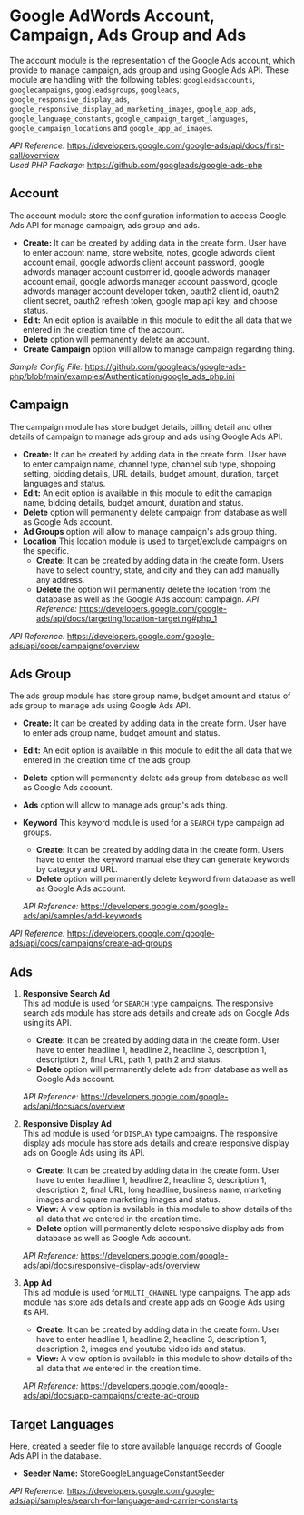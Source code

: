 # Google AdWords Account, Campaign, Ads Group and Ads

The account module is the representation of the Google Ads account, which provide to manage campaign, ads group and using Google Ads API. These module are handling with the following tables: `googleadsaccounts`, `googlecampaigns`, `googleadsgroups`, `googleads`, `google_responsive_display_ads`, `google_responsive_display_ad_marketing_images`, `google_app_ads`, `google_language_constants`, `google_campaign_target_languages`, `google_campaign_locations` and `google_app_ad_images`.

_API Reference:_ https://developers.google.com/google-ads/api/docs/first-call/overview \
_Used PHP Package:_ https://github.com/googleads/google-ads-php

## Account

The account module store the configuration information to access Google Ads API for manage campaign, ads group and ads.

- **Create:** It can be created by adding data in the create form. User have to enter account name, store website, notes, google adwords client account email, google adwords client account password, google adwords manager account customer id, google adwords manager account email, google adwords manager account password, google adwords manager account developer token, oauth2 client id, oauth2 client secret, oauth2 refresh token, google map api key, and choose status.
- **Edit:** An edit option is available in this module to edit the all data that we entered in the creation time of the account.
- **Delete** option will permanently delete an account.
- **Create Campaign** option will allow to manage campaign regarding thing.

_Sample Config File:_ https://github.com/googleads/google-ads-php/blob/main/examples/Authentication/google_ads_php.ini

## Campaign

The campaign module has store budget details, billing detail and other details of campaign to manage ads group and ads using Google Ads API.

- **Create:** It can be created by adding data in the create form. User have to enter campaign name, channel type, channel sub type, shopping setting, bidding details, URL details, budget amount, duration, target languages and status.
- **Edit:** An edit option is available in this module to edit the camapign name, bidding details, budget amount, duration and status.
- **Delete** option will permanently delete campaign from database as well as Google Ads account.
- **Ad Groups** option will allow to manage campaign's ads group thing.
- **Location**
  This location module is used to target/exclude campaigns on the specific.
  - **Create:** It can be created by adding data in the create form. Users have to select country, state, and city and they can add manually any address.
  - **Delete** the option will permanently delete the location from the database as well as the Google Ads account campaign.
  _API Reference:_ https://developers.google.com/google-ads/api/docs/targeting/location-targeting#php_1

_API Reference:_ https://developers.google.com/google-ads/api/docs/campaigns/overview

## Ads Group

The ads group module has store group name, budget amount and status of ads group to manage ads using Google Ads API.

- **Create:** It can be created by adding data in the create form. User have to enter ads group name, budget amount and status.
- **Edit:** An edit option is available in this module to edit the all data that we entered in the creation time of the ads group.
- **Delete** option will permanently delete ads group from database as well as Google Ads account.
- **Ads** option will allow to manage ads group's ads thing.
- **Keyword**
  This keyword module is used for a `SEARCH` type campaign ad groups.

  - **Create:** It can be created by adding data in the create form. Users have to enter the keyword manual else they can generate keywords by category and URL.
  - **Delete** option will permanently delete keyword from database as well as Google Ads account.

  _API Reference:_ https://developers.google.com/google-ads/api/samples/add-keywords

_API Reference:_ https://developers.google.com/google-ads/api/docs/campaigns/create-ad-groups

## Ads

1. **Responsive Search Ad** \
   This ad module is used for `SEARCH` type campaigns. The responsive search ads module has store ads details and create ads on Google Ads using its API.

   - **Create:** It can be created by adding data in the create form. User have to enter headline 1, headline 2, headline 3, description 1, description 2, final URL, path 1, path 2 and status.
   - **Delete** option will permanently delete ads from database as well as Google Ads account.

   _API Reference:_ https://developers.google.com/google-ads/api/docs/ads/overview

2. **Responsive Display Ad** \
   This ad module is used for `DISPLAY` type campaigns. The responsive display ads module has store ads details and create responsive display ads on Google Ads using its API.

   - **Create:** It can be created by adding data in the create form. User have to enter headline 1, headline 2, headline 3, description 1, description 2, final URL, long headline, business name, marketing images and square marketing images and status.
   - **View:** A view option is available in this module to show details of the all data that we entered in the creation time.
   - **Delete** option will permanently delete responsive display ads from database as well as Google Ads account.

   _API Reference:_ https://developers.google.com/google-ads/api/docs/responsive-display-ads/overview

3. **App Ad** \
   This ad module is used for `MULTI_CHANNEL` type campaigns. The app ads module has store ads details and create app ads on Google Ads using its API.

   - **Create:** It can be created by adding data in the create form. User have to enter headline 1, headline 2, headline 3, description 1, description 2, images and youtube video ids and status.
   - **View:** A view option is available in this module to show details of the all data that we entered in the creation time.

   _API Reference:_ https://developers.google.com/google-ads/api/docs/app-campaigns/create-ad-group

## Target Languages

Here, created a seeder file to store available language records of Google Ads API in the database.

- **Seeder Name:** StoreGoogleLanguageConstantSeeder

_API Reference:_ https://developers.google.com/google-ads/api/samples/search-for-language-and-carrier-constants
